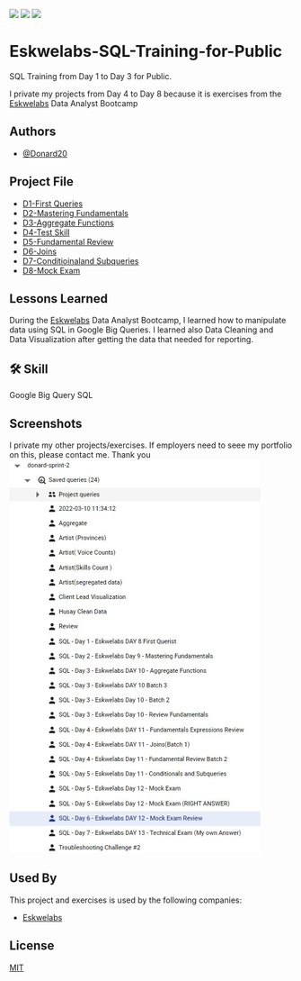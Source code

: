 <a href="https://github.com/Donard20" target="_blank"><img src="https://img.shields.io/badge/View-My%20Profile-informational?style=for-the-badge&logo=github"></a>   <a href="https://github.com/Donard20?tab=repositories" target="_blank"><img src="https://img.shields.io/badge/View-My%20Repositories-yellow?style=for-the-badge&logo=github"></a>   <a href="https://www.linkedin.com/in/engrnard/" target="_blank"><img src="https://img.shields.io/badge/View-LinkedIn-green?style=social&logo=linkedin"></a>
# Eskwelabs-SQL-Training-for-Public

SQL Training from Day 1 to Day 3 for Public. 

I private my projects from Day 4 to Day 8 
because it is exercises from the [Eskwelabs](https://www.eskwelabs.com/) Data Analyst Bootcamp


## Authors

- [@Donard20](https://github.com/Donard20)


## Project File

 - [D1-First Queries](https://github.com/Donard20/Eskwelabs-SQL-Training-for-Public-/tree/main/D1-First%20Queries)
 - [D2-Mastering Fundamentals](https://github.com/Donard20/Eskwelabs-SQL-Training-for-Public-/tree/main/D2-Mastering%20Fundamentals)
 - [D3-Aggregate Functions](https://github.com/Donard20/Eskwelabs-SQL-Training-for-Public-/tree/main/D3-Aggregate%20Functions)
 - [D4-Test Skill](https://github.com/Donard20/Eskwelabs-SQL-Training/tree/master/D4-Test%20Skill)
 - [D5-Fundamental Review](https://github.com/Donard20/Eskwelabs-SQL-Training/tree/master/D5-Fundamental%20Review)
 - [D6-Joins](https://github.com/Donard20/Eskwelabs-SQL-Training/tree/master/D6-Joins)
 - [D7-Conditioinaland Subqueries](https://github.com/Donard20/Eskwelabs-SQL-Training/tree/master/D7-Conditioinaland%20Subqueries)
 - [D8-Mock Exam](https://github.com/Donard20/Eskwelabs-SQL-Training/tree/master/D8-Mock%20Exam)


## Lessons Learned

During the [Eskwelabs](https://www.eskwelabs.com/)  Data Analyst Bootcamp, I learned how to manipulate data using SQL in Google Big Queries. I learned also Data Cleaning and Data Visualization after getting the data that needed for reporting.


## 🛠 Skill
Google Big Query SQL


## Screenshots
I private my other projects/exercises. 
If employers need to seee my portfolio on this, please contact me. Thank you
![App Screenshot](https://github.com/Donard20/Eskwelabs-SQL-Training-for-Public-/blob/main/Images/sql.jpg)


## Used By

This project and exercises is used by the following companies:

- [Eskwelabs](https://www.eskwelabs.com/)



## License

[MIT](https://choosealicense.com/licenses/mit/)

